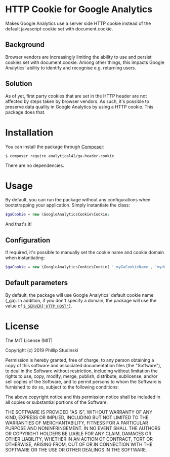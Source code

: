 # HTTP Cookie for Google Analytics

Makes Google Analytics use a server side HTTP cookie instead of the default javascript cookie set with document.cookie.

## Background

Browser vendors are increasingly limiting the ability to use and persist cookies set with document.cookie. Among other things, this impacts Google Analytics' ability to identify and recognise e.g. returning users.

## Solution

As of yet, first party cookies that are set in the HTTP header are not affected by steps taken by browser vendors. As such, it's possible to preserve data quality in Google Analytics by using a HTTP cookie. This package does that.

# Installation

You can install the package through [Composer](https://getcomposer.org/):

```
$ composer require analytical42/ga-header-cookie
```

There are no dependencies.

# Usage

By default, you can run the package without any configurations when bootstrapping your application. Simply instantiate the class:

```php
$gaCookie = new \GoogleAnalyticsCookie\Cookie;
```

And that's it!

## Configuration

If required, it's possible to manually set the cookie name and cookie domain when instantiating:

```php
$gaCookie = new \GoogleAnalyticsCookie\Cookie( '_myGaCookieName', 'mydomain.com' );
```

## Default parameters

By default, the package will use Google Analytics' default cookie name (\_ga). In addition, if you don't specify a domain, the package will use the value of [`$_SERVER['HTTP_HOST']`](http://php.net/manual/en/reserved.variables.server.php).

# License

The MIT License (MIT)

Copyright (c) 2019 Phillip Studinski

Permission is hereby granted, free of charge, to any person obtaining a copy of this software and associated documentation files (the "Software"), to deal in the Software without restriction, including without limitation the rights to use, copy, modify, merge, publish, distribute, sublicense, and/or sell copies of the Software, and to permit persons to whom the Software is furnished to do so, subject to the following conditions:

The above copyright notice and this permission notice shall be included in all copies or substantial portions of the Software.

THE SOFTWARE IS PROVIDED "AS IS", WITHOUT WARRANTY OF ANY KIND, EXPRESS OR IMPLIED, INCLUDING BUT NOT LIMITED TO THE WARRANTIES OF MERCHANTABILITY, FITNESS FOR A PARTICULAR PURPOSE AND NONINFRINGEMENT. IN NO EVENT SHALL THE AUTHORS OR COPYRIGHT HOLDERS BE LIABLE FOR ANY CLAIM, DAMAGES OR OTHER LIABILITY, WHETHER IN AN ACTION OF CONTRACT, TORT OR OTHERWISE, ARISING FROM, OUT OF OR IN CONNECTION WITH THE SOFTWARE OR THE USE OR OTHER DEALINGS IN THE SOFTWARE.
